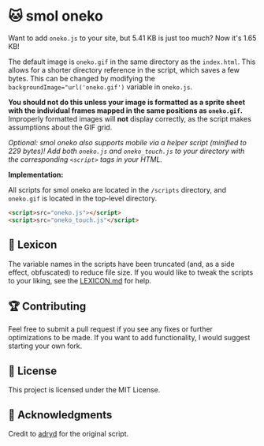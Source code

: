 # 🐱 smol oneko

Want to add `oneko.js` to your site, but 5.41 KB is just too much? Now it's 1.65 KB!

The default image is `oneko.gif` in the same directory as the `index.html`. This allows for a shorter directory reference in the script, which saves a few bytes. This can be changed by modifying the `backgroundImage="url('oneko.gif')` variable in `oneko.js`.

**You should not do this unless your image is formatted as a sprite sheet with the individual frames mapped in the same positions as `oneko.gif`.** Improperly formatted images will **not** display correctly, as the script makes assumptions about the GIF grid.

*Optional: smol oneko also supports mobile via a helper script (minified to 229 bytes)! Add both `oneko.js` and `oneko_touch.js` to your directory with the corresponding `<script>` tags in your HTML.*

**Implementation:**

All scripts for smol oneko are located in the `/scripts` directory, and `oneko.gif` is located in the top-level directory.

```html
<script>src="oneko.js"></script>
<script>src="oneko_touch.js"</script>
```

## 📖 Lexicon

The variable names in the scripts have been truncated (and, as a side effect, obfuscated) to reduce file size. If you would like to tweak the scripts to your liking, see the [LEXICON.md](https://github.com/ovnanova/smoloneko/blob/main/LEXICON.md) for help.

## 🏆 Contributing

Feel free to submit a pull request if you see any fixes or further optimizations to be made. If you want to add functionality, I would suggest starting your own fork.

## 📜 License

This project is licensed under the MIT License.

## 🤝 Acknowledgments

Credit to [adryd](https://github.com/adryd325/oneko.js) for the original script.
